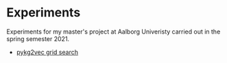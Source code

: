 # Experiments

Experiments for my master's project at Aalborg Univeristy carried out in the spring semester 2021.

 * [pykg2vec grid search](pykg2vec-grid-search)
